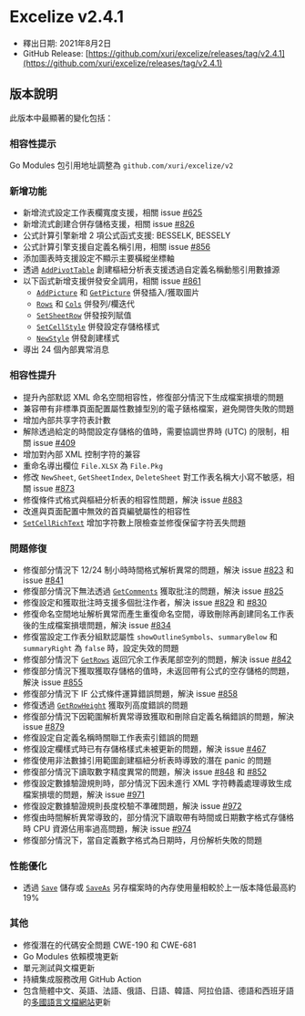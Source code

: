 # Excelize v2.4.1

* 釋出日期: 2021年8月2日
* GitHub Release: [https://github.com/xuri/excelize/releases/tag/v2.4.1](https://github.com/xuri/excelize/releases/tag/v2.4.1)

## 版本說明

此版本中最顯著的變化包括：

### 相容性提示

Go Modules 包引用地址調整為 `github.com/xuri/excelize/v2`

### 新增功能

* 新增流式設定工作表欄寬度支援，相關 issue [#625](https://github.com/xuri/excelize/issues/625)
* 新增流式創建合併存儲格支援，相關 issue [#826](https://github.com/xuri/excelize/issues/826)
* 公式計算引擎新增 2 項公式函式支援: BESSELK, BESSELY
* 公式計算引擎支援自定義名稱引用，相關 issue [#856](https://github.com/xuri/excelize/issues/856)
* 添加圖表時支援設定不顯示主要橫縱坐標軸
* 透過 [`AddPivotTable`](https://pkg.go.dev/github.com/xuri/excelize/v2@v2.4.1#File.AddPivotTable) 創建樞紐分析表支援透過自定義名稱動態引用數據源
* 以下函式新增支援併發安全調用，相關 issue [#861](https://github.com/xuri/excelize/issues/829)
  * [`AddPicture`](https://pkg.go.dev/github.com/xuri/excelize/v2@v2.4.1#File.AddPicture) 和 [`GetPicture`](https://pkg.go.dev/github.com/xuri/excelize/v2@v2.4.1#File.GetPicture) 併發插入/獲取圖片
  * [`Rows`](https://pkg.go.dev/github.com/xuri/excelize/v2@v2.4.1#File.Rows) 和 [`Cols`](https://pkg.go.dev/github.com/xuri/excelize/v2@v2.4.1#File.Cols) 併發列/欄迭代
  * [`SetSheetRow`](https://pkg.go.dev/github.com/xuri/excelize/v2@v2.4.1#File.SetSheetRow) 併發按列賦值
  * [`SetCellStyle`](https://pkg.go.dev/github.com/xuri/excelize/v2@v2.4.1#File.SetCellStyle) 併發設定存儲格樣式
  * [`NewStyle`](https://pkg.go.dev/github.com/xuri/excelize/v2@v2.4.1#File.NewStyle) 併發創建樣式
* 導出 24 個內部異常消息

### 相容性提升

* 提升內部默認 XML 命名空間相容性，修復部分情況下生成檔案損壞的問題
* 兼容帶有非標準頁面配置屬性數據型別的電子錶格檔案，避免開啓失敗的問題
* 增加內部共享字符表計數
* 解除透過給定的時間設定存儲格的值時，需要協調世界時 (UTC) 的限制，相關 issue [#409](https://github.com/xuri/excelize/issues/409)
* 增加對內部 XML 控制字符的兼容
* 重命名導出欄位 `File.XLSX` 為 `File.Pkg`
* 修改 `NewSheet`, `GetSheetIndex`, `DeleteSheet` 對工作表名稱大小寫不敏感，相關 issue [#873](https://github.com/xuri/excelize/issues/873)
* 修復條件式格式與樞紐分析表的相容性問題，解決 issue [#883](https://github.com/xuri/excelize/issues/883)
* 改進與頁面配置中無效的首頁編號屬性的相容性
* [`SetCellRichText`](https://pkg.go.dev/github.com/xuri/excelize/v2@v2.4.1#File.SetCellRichText) 增加字符數上限檢查並修復保留字符丟失問題

### 問題修復

* 修復部分情況下 12/24 制小時時間格式解析異常的問題，解決 issue [#823](https://github.com/xuri/excelize/issues/823) 和 issue [#841](https://github.com/xuri/excelize/issues/841)
* 修復部分情況下無法透過 [`GetComments`](https://pkg.go.dev/github.com/xuri/excelize/v2@v2.4.1#File.GetComments) 獲取批注的問題，解決 issue [#825](https://github.com/xuri/excelize/issues/825)
* 修復設定和獲取批注時支援多個批注作者，解決 issue [#829](https://github.com/xuri/excelize/issues/829) 和 [#830](https://github.com/xuri/excelize/issues/830)
* 修復命名空間地址解析異常而產生重復命名空間，導致刪除再創建同名工作表後的生成檔案損壞問題，解決 issue [#834](https://github.com/xuri/excelize/issues/834)
* 修復當設定工作表分組默認屬性 `showOutlineSymbols`、`summaryBelow` 和 `summaryRight` 為 `false` 時，設定失效的問題
* 修復部分情況下 [`GetRows`](https://pkg.go.dev/github.com/xuri/excelize/v2@v2.4.1#File.GetRows) 返回冗余工作表尾部空列的問題，解決 issue [#842](https://github.com/xuri/excelize/issues/842)
* 修復部分情況下獲取獲取存儲格的值時，未返回帶有公式的空存儲格的問題，解決 issue [#855](https://github.com/xuri/excelize/issues/855)
* 修復部分情況下 IF 公式條件運算錯誤問題，解決 issue [#858](https://github.com/xuri/excelize/issues/858)
* 修復透過 [`GetRowHeight`](https://pkg.go.dev/github.com/xuri/excelize/v2@v2.4.1#File.GetRowHeight) 獲取列高度錯誤的問題
* 修復部分情況下因範圍解析異常導致獲取和刪除自定義名稱錯誤的問題，解決 issue [#879](https://github.com/xuri/excelize/issues/879)
* 修復設定自定義名稱時關聯工作表索引錯誤的問題
* 修復設定欄樣式時已有存儲格樣式未被更新的問題，解決 issue [#467](https://github.com/xuri/excelize/issues/467)
* 修復使用非法數據引用範圍創建樞紐分析表時導致的潛在 panic 的問題
* 修復部分情況下讀取數字精度異常的問題，解決 issue [#848](https://github.com/xuri/excelize/issues/848) 和 [#852](https://github.com/xuri/excelize/issues/852)
* 修復設定數據驗證規則時，部分情況下因未進行 XML 字符轉義處理導致生成檔案損壞的問題，解決 issue [#971](https://github.com/xuri/excelize/issues/971)
* 修復設定數據驗證規則長度校驗不準確問題，解決 issue [#972](https://github.com/xuri/excelize/issues/972)
* 修復由時間解析異常導致的，部分情況下讀取帶有時間或日期數字格式存儲格時 CPU 資源佔用率過高問題，解決 issue [#974](https://github.com/xuri/excelize/issues/974)
* 修復部分情況下，當自定義數字格式為日期時，月份解析失敗的問題

### 性能優化

* 透過 [`Save`](https://pkg.go.dev/github.com/xuri/excelize/v2@v2.4.1#File.Save) 儲存或 [`SaveAs`](https://pkg.go.dev/github.com/xuri/excelize/v2@v2.4.1#File.SaveAs) 另存檔案時的內存使用量相較於上一版本降低最高約 19%

### 其他

* 修復潛在的代碼安全問題 CWE-190 和 CWE-681
* Go Modules 依賴模塊更新
* 單元測試與文檔更新
* 持續集成服務改用 GitHub Action
* 包含簡體中文、英語、法語、俄語、日語、韓語、阿拉伯語、德語和西班牙語的[多國語言文檔網站](https://xuri.me/excelize)更新
